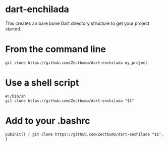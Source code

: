 # dart-enchilada
This creates an bare bone Dart directory structure to get your project started.

# From the command line

`git clone https://github.com/Zectbumo/dart-enchilada my_project`

# Use a shell script
```
#!/bin/sh
git clone https://github.com/Zectbumo/dart-enchilada "$1"
```

# Add to your .bashrc
`pubinit() { git clone https://github.com/Zectbumo/dart-enchilada "$1"; }`
